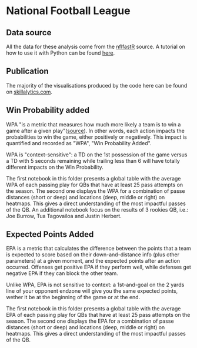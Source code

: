 # National Football League 

## Data source

All the data for these analysis come from the [nflfastR](https://github.com/mrcaseb/nflfastR?) source. A tutorial on how to use it with Python can be found [here](https://github.com/maxbolger/nflfastR-Python-Tutorial/blob/main/nflfastR_python_tutorial.ipynb).

## Publication
The majority of the visualisations produced by the code here can be found on [skillalytics.com](http://skillalytics.com/stats/nfl-quarterbacks/).

## Win Probability added
WPA "is a metric that measures how much more likely a team is to win a game after a given play"([source](https://medium.com/@hajimealabanza/did-the-new-orleans-saints-add-the-missing-piece-to-their-offense-fe9bb2f37116)). In other words, each action impacts the probabilities to win the game, either positively or negatively. This impact is quantified and recorded as "WPA", "Win Probability Added". 

WPA is "context-sensitive": a TD on the 1st possession of the game versus a TD  with 5 seconds remaining while trailing less than 6 will have totally different impacts on the Win Probability. 

The first notebook in this folder presents a global table with the average WPA of each passing play for QBs that have at least 25 pass attempts on the season. The second one displays the WPA for a combination of passe distances (short or deep) and locations (deep, middle or right) on heatmaps. This gives a direct understanding of the most impactful passes of the QB. An additional notebook focus on the results of 3 rookies QB, i.e.: Joe Burrow, Tua Tagovailoa and Justin Herbert.

## Expected Points Added
EPA is a metric that calculates the difference between the points that a team is expected to score based on their down-and-distance info (plus other parameters) at a given moment, and the expected points after an action occurred. Offenses get positive EPA if they perform well, while defenses get negative EPA if they can block the other team. 

Unlike WPA, EPA is not sensitive to context: a 1st-and-goal on the 2 yards line of your opponent endzone will give you the same expected points, wether it be at the beginning of the game or at the end.

The first notebook in this folder presents a global table with the average EPA of each passing play for QBs that have at least 25 pass attempts on the season. The second one displays the EPA for a combination of passe distances (short or deep) and locations (deep, middle or right) on heatmaps. This gives a direct understanding of the most impactful passes of the QB.
